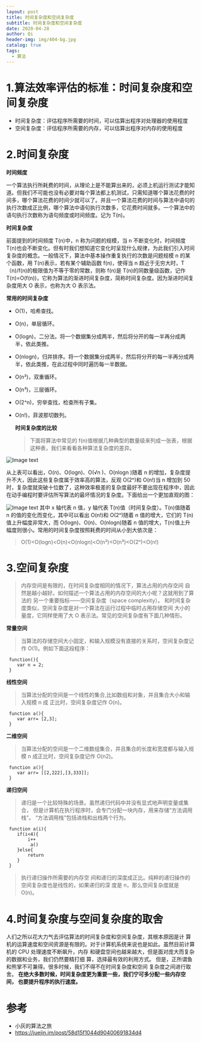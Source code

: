 ```yaml
---
layout: post
title: 时间复杂度和空间复杂度
subtitle: 时间复杂度和空间复杂度
date: 2020-04-28
author: Qi
header-img: img/404-bg.jpg
catalog: true
tags:
  - 算法
---
```


# 1.算法效率评估的标准：时间复杂度和空间复杂度

- 时间复杂度：评估程序所需要的时间，可以估算出程序对处理器的使用程度
- 空间复杂度：评估程序所需要的内存，可以估算出程序对内存的使用程度

# 2.时间复杂度

**时间频度**

一个算法执行所耗费的时间，从理论上是不能算出来的，必须上机运行测试才能知道。但我们不可能也没有必要对每个算法都上机测试，只需知道哪个算法花费的时间多，哪个算法花费的时间少就可以了。并且一个算法花费的时间与算法中语句的执行次数成正比例，哪个算法中语句执行次数多，它花费时间就多。一个算法中的语句执行次数称为语句频度或时间频度。记为 T(n)。

**时间复杂度**

前面提到的时间频度 T(n)中，n 称为问题的规模，当 n 不断变化时，时间频度 T(n)也会不断变化。但有时我们想知道它变化时呈现什么规律，为此我们引入时间复杂度的概念。一般情况下，算法中基本操作重复执行的次数是问题规模 n 的某个函数，用 T(n)表示，若有某个辅助函数 f(n)，使得当 n 趋近于无穷大时，T（n)/f(n)的极限值为不等于零的常数，则称 f(n)是 T(n)的同数量级函数，记作 T(n)=O(f(n))，它称为算法的渐进时间复杂度，简称时间复杂度。因为渐进时间复杂度用大 O 表示，也称为大 O 表示法。

**常用的时间复杂度**

- O(1)，哈希查找。
- O(n)，单层循环。
- O(logn)，二分法。将一个数据集分成两半，然后将分开的每一半再分成两半，依此类推。
- O(nlogn)，归并排序。将一个数据集分成两半，然后将分开的每一半再分成两半，依此类推，在此过程中同时遍历每一半数据。
- O(n²)，双重循环。
- O(n³)，三层循环。
- O(2^n)，穷举查找，检查所有子集。
- O(n!)，菲波那切数列。

  **时间复杂度的比较**

  > 下面将算法中常见的 f(n)值根据几种典型的数量级来列成一张表，根据这种表，我们来看看各种算法复杂度的差异。

![Image text](https://user-gold-cdn.xitu.io/2020/4/30/171c8e815d3443f7?w=1066&h=506&f=png&s=33499)

从上表可以看出，O(n)、O(logn)、O(√n )、O(nlogn )随着 n 的增加，复杂度提升不大，因此这些复杂度属于效率高的算法，反观 O(2ⁿ)和 O(n!)当 n 增加到 50 时，复杂度就突破十位数了，这种效率极差的复杂度最好不要出现在程序中，因此在动手编程时要评估所写算法的最坏情况的复杂度。下面给出一个更加直观的图：

![Image text](https://user-gold-cdn.xitu.io/2020/4/30/171c8e7c7e5cf3e5?w=846&h=442&f=png&s=162189)
其中 x 轴代表 n 值，y 轴代表 T(n)值（时间复杂度）。T(n)值随着 n 的值的变化而变化，其中可以看出 O(n!)和 O(2ⁿ)随着 n 值的增大，它们的 T(n)值上升幅度非常大，而 O(logn)、O(n)、O(nlogn)随着 n 值的增大，T(n)值上升幅度则很小。常用的时间复杂度按照耗费的时间从小到大依次是：

> O(1)<O(logn)<O(n)<O(nlogn)<O(n²)<O(n³)<O(2ⁿ)<O(n!)

# 3.空间复杂度

> 内存空间是有限的，在时间复杂度相同的情况下，算法占用的内存空间 自然是越小越好。如何描述一个算法占用的内存空间的大小呢？这就用到了算法的 另一个重要指标——空间复杂度（space complexity）。 和时间复杂度类似，空间复杂度是对一个算法在运行过程中临时占用存储空间 大小的量度，它同样使用了大 O 表示法。常见的空间复杂度有下面几种情形。

**常量空间**

> 当算法的存储空间大小固定，和输入规模没有直接的关系时，空间复杂度记 作 O(1)。例如下面这段程序：

```
 function(){
    var n = 2;
 }
```

**线性空间**

> 当算法分配的空间是一个线性的集合,比如数组和对象，并且集合大小和输入规模 n 成 正比时，空间复杂度记作 O(n)。

```
 function a(){
    var arr= [2,3];
 }
```

**二维空间**

> 当算法分配的空间是一个二维数组集合，并且集合的长度和宽度都与输入规模 n 成正比时，空间复杂度记作 O(n2)。

```
 function a(){
    var arr= [[2,222],[3,333]];
 }
```

**递归空间**

> 递归是一个比较特殊的场景。虽然递归代码中并没有显式地声明变量或集合， 但是计算机在执行程序时，会专门分配一块内存，用来存储“方法调用栈”。 “方法调用栈”包括进栈和出栈两个行为。

```
 function a(i){
    if(i<4){
        i++
         a()
    }else{
        return
    }
 }
```

> 执行递归操作所需要的内存空 间和递归的深度成正比。纯粹的递归操作的空间复杂度也是线性的，如果递归的深 度是 n，那么空间复杂度就是 O(n)。

# 4.时间复杂度与空间复杂度的取舍

人们之所以花大力气去评估算法的时间复杂度和空间复杂度，其根本原因是计 算机的运算速度和空间资源是有限的。对于计算机系统来说也是如此。虽然目前计算机的 CPU 处理速度不断飙升，内存 和硬盘空间也越来越大，但是面对庞大而复杂的数据和业务，我们仍然要精打细 算，选择最有效的利用方式。 但是，正所谓鱼和熊掌不可兼得。很多时候，我们不得不在时间复杂度和空间 复杂度之间进行取舍。
**在绝大多数时候，时间复杂度更为重要一些，我们宁可多分配一些内存空间， 也要提升程序的执行速度。**

# 参考

- 小灰的算法之旅
- https://juejin.im/post/58d15f1044d90400691834d4
